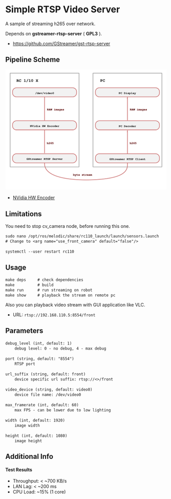 # Simple RTSP Video Server

A sample of streaming h265 over network.

Depends on **gstreamer-rtsp-server** ( **GPL3** ).
* https://github.com/GStreamer/gst-rtsp-server

## Pipeline Scheme

![](docs/diagram.svg)

* [NVidia HW Encoder](https://developer.nvidia.com/nvidia-video-codec-sdk)

## Limitations

You need to stop cv_camera node, before running this one.
```
sudo nano /opt/ros/melodic/share/rc110_launch/launch/sensors.launch
# Change to <arg name="use_front_camera" default="false"/>

systemctl --user restart rc110
```

## Usage
```
make deps     # check dependencies
make          # build
make run      # run streaming on robot
make show     # playback the stream on remote pc
```

Also you can playback video stream with GUI application like VLC.

* URL: `rtsp://192.168.110.5:8554/front`

## Parameters

```
debug_level (int, default: 1)
    debug level: 0 - no debug, 4 - max debug

port (string, default: "8554")
    RTSP port

url_suffix (string, default: front)
    device specific url suffix: rtsp://<>/front

video_device (string, default: video0)
    device file name: /dev/video0

max_framerate (int, default: 60)
    max FPS - can be lower due to low lighting
    
width (int, default: 1920)
    image width
    
height (int, default: 1080)
    image height
```

## Additional Info

#### Test Results

* Throughput: < ~700 KB/s
* LAN Lag: < ~200 ms
* CPU Load: ~15% (1 core)
